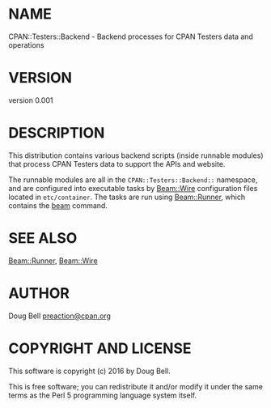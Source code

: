 # NAME

CPAN::Testers::Backend - Backend processes for CPAN Testers data and operations

# VERSION

version 0.001

# DESCRIPTION

This distribution contains various backend scripts (inside runnable
modules) that process CPAN Testers data to support the APIs and website.

The runnable modules are all in the `CPAN::Testers::Backend::` namespace,
and are configured into executable tasks by [Beam::Wire](https://metacpan.org/pod/Beam::Wire) configuration files
located in `etc/container`. The tasks are run using [Beam::Runner](https://metacpan.org/pod/Beam::Runner), which
contains the [beam](https://metacpan.org/pod/beam) command.

# SEE ALSO

[Beam::Runner](https://metacpan.org/pod/Beam::Runner), [Beam::Wire](https://metacpan.org/pod/Beam::Wire)

# AUTHOR

Doug Bell <preaction@cpan.org>

# COPYRIGHT AND LICENSE

This software is copyright (c) 2016 by Doug Bell.

This is free software; you can redistribute it and/or modify it under
the same terms as the Perl 5 programming language system itself.
